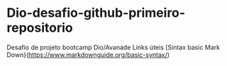 # Dio-desafio-github-primeiro-repositorio
Desafio de projeto bootcamp Dio/Avanade
Links úteis
[Sintax basic Mark Down}(https://www.markdownguide.org/basic-syntax/)
